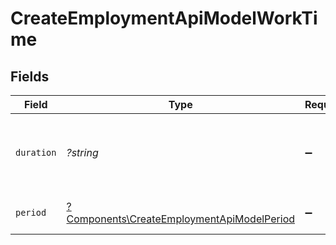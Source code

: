 # CreateEmploymentApiModelWorkTime


## Fields

| Field                                                                                                   | Type                                                                                                    | Required                                                                                                | Description                                                                                             | Example                                                                                                 |
| ------------------------------------------------------------------------------------------------------- | ------------------------------------------------------------------------------------------------------- | ------------------------------------------------------------------------------------------------------- | ------------------------------------------------------------------------------------------------------- | ------------------------------------------------------------------------------------------------------- |
| `duration`                                                                                              | *?string*                                                                                               | :heavy_minus_sign:                                                                                      | The work time duration in ISO 8601 duration format                                                      | P0Y0M0DT8H0M0S                                                                                          |
| `period`                                                                                                | [?Components\CreateEmploymentApiModelPeriod](../../Models/Components/CreateEmploymentApiModelPeriod.md) | :heavy_minus_sign:                                                                                      | The period of the work time                                                                             | month                                                                                                   |